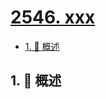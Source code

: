 # [2546. xxx](https://github.com/Tdahuyou/TNotes.leetcode/tree/main/notes/2546.%20xxx)

<!-- region:toc -->

- [1. 📝 概述](#1--概述)

<!-- endregion:toc -->

## 1. 📝 概述
